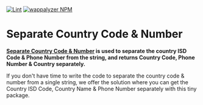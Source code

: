 [![Lint](https://img.shields.io/github/actions/workflow/status/dhavalveera/separate-country-code-n-number/lint.yml)](https://github.com/dhavalveera/separate-country-code-n-number/actions/workflows/lint.yml)
[![wappalyzer NPM](https://img.shields.io/badge/npm-Separate%20Country%20Code%20%26%20Number-brightgreen)](https://www.npmjs.com/package/@dhavalveera/separate-country-code-n-number)

# Separate Country Code & Number

<!--- replace the NPM URL to my Portfolio's URL -->

**[Separate Country Code & Number](https://www.npmjs.com/package/@dhavalveera/separate-country-code-n-number) is used to separate the country ISD Code & Phone Number from the string, and returns Country Code, Phone Number & Country separately.**

If you don't have time to write the code to separate the country code & number from a single string, we offer the solution where you can get the Country ISD Code, Country Name & Phone Number separately with this tiny package.
